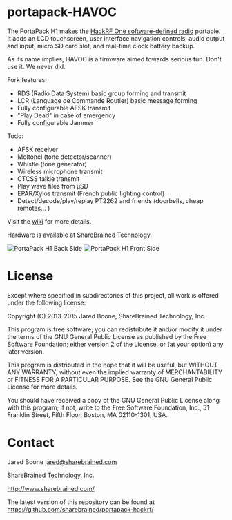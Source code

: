 # portapack-HAVOC

The PortaPack H1 makes the [HackRF One software-defined radio](http://greatscottgadgets.com/hackrf/) portable. It adds an LCD touchscreen, user interface navigation controls, audio output and input, micro SD card slot, and real-time clock battery backup.

As its name implies, HAVOC is a firmware aimed towards serious fun. Don't use it. We never did.

Fork features:
* RDS (Radio Data System) basic group forming and transmit
* LCR (Language de Commande Routier) basic message forming
* Fully configurable AFSK transmit
* "Play Dead" in case of emergency
* Fully configurable Jammer

Todo:
* AFSK receiver
* Moltonel (tone detector/scanner)
* Whistle (tone generator)
* Wireless microphone transmit
* CTCSS talkie transmit
* Play wave files from µSD
* EPAR/Xylos transmit (French public lighting control)
* Detect/decode/play/replay PT2262 and friends (doorbells, cheap remotes... )

Visit the [wiki](https://github.com/furrtek/portapack-havoc/wiki) for more details.

Hardware is available at [ShareBrained Technology](http://sharebrained.com/portapack).

![PortaPack H1 Back Side](https://raw.github.com/sharebrained/portapack-hackrf/master/doc/images/hardware/portapack_h1_back.jpg)
![PortaPack H1 Front Side](https://raw.github.com/sharebrained/portapack-hackrf/master/doc/images/hardware/portapack_h1_front.jpg)

# License

Except where specified in subdirectories of this project, all work is offered under the following license:

Copyright (C) 2013-2015 Jared Boone, ShareBrained Technology, Inc.

This program is free software; you can redistribute it and/or
modify it under the terms of the GNU General Public License
as published by the Free Software Foundation; either version 2
of the License, or (at your option) any later version.

This program is distributed in the hope that it will be useful,
but WITHOUT ANY WARRANTY; without even the implied warranty of
MERCHANTABILITY or FITNESS FOR A PARTICULAR PURPOSE.  See the
GNU General Public License for more details.

You should have received a copy of the GNU General Public License
along with this program; if not, write to the Free Software
Foundation, Inc., 51 Franklin Street, Fifth Floor, Boston, MA
02110-1301, USA.

# Contact

Jared Boone <jared@sharebrained.com>

ShareBrained Technology, Inc.

<http://www.sharebrained.com/>

The latest version of this repository can be found at
https://github.com/sharebrained/portapack-hackrf/

